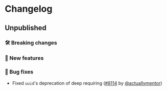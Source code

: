 # Changelog

## Unpublished

### 🛠 Breaking changes

### 🎉 New features

### 🐛 Bug fixes

- Fixed `uuid`'s deprecation of deep requiring ([#8114](https://github.com/expo/expo/pull/8114) by [@actuallymentor](https://github.com/actuallymentor))
